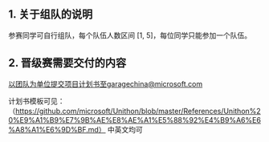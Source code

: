 ## 1. 关于组队的说明
   
   参赛同学可自行组队，每个队伍人数区间 [1, 5]，每位同学只能参加一个队伍。

## 2. 晋级赛需要交付的内容
   
   以团队为单位提交项目计划书至garagechina@microsoft.com
   
   计划书模板可见：（https://github.com/microsoft/Unithon/blob/master/References/Unithon%20%E9%A1%B9%E7%9B%AE%E8%AE%A1%E5%88%92%E4%B9%A6%E6%A8%A1%E6%9D%BF.md）
   中英文均可
   
